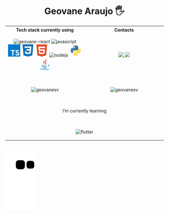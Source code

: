 <h1 align="center">
   Geovane Araujo 🖐️
</h1>
<table width="100%">
  <tr>
  <th>Tech stack currently using</th>
  <th>Contacts</th>
  </tr>
  <tr>
  <td width="50%">

 <p align = "center">
  
   <img src="https://cdn.jsdelivr.net/gh/devicons/devicon/icons/react/react-original.svg" alt="geovane-react" width="40" height="40"/>
   <img src="https://cdn.jsdelivr.net/gh/devicons/devicon/icons/javascript/javascript-original.svg" alt="javascript" width="40" height="40"/>
   <img src="https://raw.githubusercontent.com/devicons/devicon/master/icons/typescript/typescript-plain.svg" alt="typescript" width="40" height="40"/>
   <img src="https://raw.githubusercontent.com/devicons/devicon/master/icons/css3/css3-plain.svg" alt="css3" width="40" height="40"/>
   <img src="https://raw.githubusercontent.com/devicons/devicon/master/icons/html5/html5-plain.svg" alt="html5" width="40" height="40"/>
   <img src="https://cdn.jsdelivr.net/gh/devicons/devicon/icons/nodejs/nodejs-original.svg" alt="nodejs" width="40" height="40"/>
   <img src="https://raw.githubusercontent.com/devicons/devicon/master/icons/python/python-original.svg" alt="python" width="40" height="40"/>
   <img src="https://raw.githubusercontent.com/devicons/devicon/master/icons/java/java-original.svg" alt="java" width="40" height="40"/>
   
 </p>

  </td>
  <td width="50%">

<p align="center">
  <a href="https://www.linkedin.com/in/geovane-araujo-07str/" target="_blank"><img src="https://img.shields.io/badge/-LinkedIn-%230077B5?style=for-the-badge&logo=linkedin&logoColor=white" target="_blank">
 <a href = "mailto:geovaneslvrs79@gmail.com"><img src="https://img.shields.io/badge/-Gmail-%23333?style=for-the-badge&logo=gmail&logoColor=white" target="_blank">

</p>
  </td>
  <tr>
  <td width = "50%">
  <br>
  <p align = "center"><img src="https://github-readme-stats.vercel.app/api/top-langs/?username=geovanesv&layout=compact&show_icons=true&theme=gotham&locale=en" alt="geovanesv" /></p>
  </td>
  <td width = "50%">
  <br>
  <p align = "center"><img src="https://github-readme-stats.vercel.app/api?username=geovanesv&show_icons=true&locale=en&theme=gotham" alt="geovanesv" /></p>
  </td>
  <tr>
  <td colspan = 2><br><p align = "center"> I’m currently learning </p></td>
  <tr>
  <td colspan=2 width ="50%">
  <br>
  <p align="center">
  <img src="https://cdn.jsdelivr.net/gh/devicons/devicon/icons/flutter/flutter-original.svg" alt="flutter" width="40" height="40"/>
  </p>
  </table>

[//]: <> (The `&nbsp;` is to have Aphelion take up more space)
  
  ##
 
<div> 
   
  ![Snake animation](https://github.com/geovanesv/geovanesv/blob/output/github-contribution-grid-snake.svg)
 
</div>
